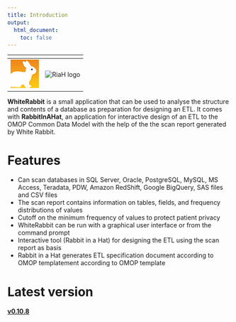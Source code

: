 ```yaml
---
title: Introduction
output:
  html_document:
    toc: false
---
```


|[]()||
|---|---|
| ![WR logo](https://github.com/OHDSI/WhiteRabbit/raw/master/whiterabbit/src/main/resources/org/ohdsi/whiterabbit/WhiteRabbit64.png) | ![RiaH logo](https://github.com/OHDSI/WhiteRabbit/raw/master/rabbitinahat/src/main/resources/org/ohdsi/rabbitInAHat/RabbitInAHat64.png) |

**WhiteRabbit** is a small application that can be used to analyse the structure and contents of a database as preparation for designing an ETL.
It comes with **RabbitInAHat**, an application for interactive design of an ETL to the OMOP Common Data Model with the help of the the scan report generated by White Rabbit.

# Features
- Can scan databases in SQL Server, Oracle, PostgreSQL, MySQL, MS Access, Teradata, PDW, Amazon RedShift, Google BigQuery, SAS files and CSV files
- The scan report contains information on tables, fields, and frequency distributions of values
- Cutoff on the minimum frequency of values to protect patient privacy
- WhiteRabbit can be run with a graphical user interface or from the command prompt
- Interactive tool (Rabbit in a Hat) for designing the ETL using the scan report as basis
- Rabbit in a Hat generates ETL specification document according to OMOP templatement according to OMOP template

# Latest version
[**v0.10.8**](https://github.com/OHDSI/WhiteRabbit/releases/latest)
